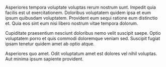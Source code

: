 Asperiores tempora voluptate voluptas rerum nostrum sunt. Impedit quia facilis est ut exercitationem. Doloribus voluptatem quidem ipsa et eum ipsum quibusdam voluptatem. Provident eum sequi ratione eum distinctio et. Quia eos sint eum nisi libero nostrum vitae tempora dolorum.
 Cupiditate praesentium nesciunt doloribus nemo velit suscipit saepe. Optio voluptatem porro et quis commodi doloremque veniam sed. Suscipit fugiat ipsam tenetur quidem amet ab optio atque.
 Asperiores quo amet. Odit voluptatum amet est dolores vel nihil voluptas. Aut minima ipsum sapiente provident.
